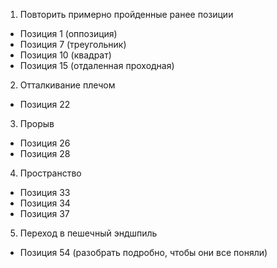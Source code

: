 1. Повторить примерно пройденные ранее позиции
- Позиция 1 (оппозиция)
- Позиция 7 (треугольник)
- Позиция 10 (квадрат)
- Позиция 15 (отдаленная проходная)
2. Отталкивание плечом
- Позиция 22
3. Прорыв
- Позиция 26
- Позиция 28
4. Пространство
- Позиция 33 
- Позиция 34 
- Позиция 37
5. Переход в пешечный эндшпиль
- Позиция 54 (разобрать подробно, чтобы они все поняли)